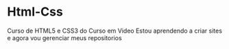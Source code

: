 # Html-Css
 Curso de HTML5 e CSS3 do Curso em Video
 Estou aprendendo a criar sites e agora vou gerenciar meus repositorios
